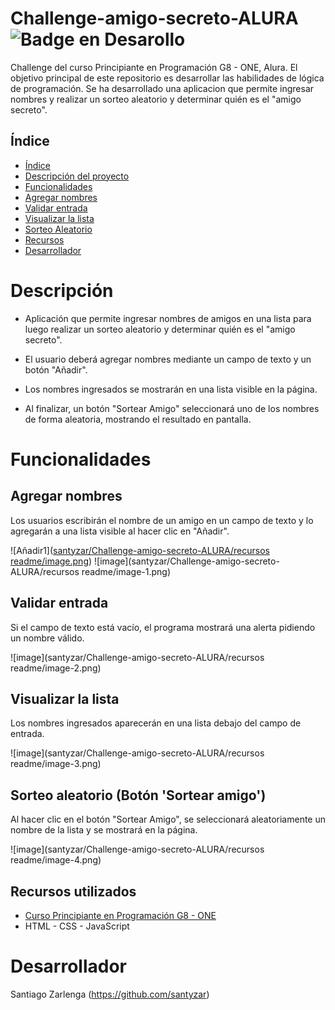 # Challenge-amigo-secreto-ALURA ![Badge en Desarollo](https://img.shields.io/badge/STATUS-HECHO-green) 

Challenge del curso Principiante en Programación G8 - ONE, Alura. El objetivo principal de este repositorio es desarrollar las habilidades de  lógica de programación.  Se ha desarrollado una aplicacion que permite ingresar nombres y realizar un sorteo aleatorio y determinar quién es el "amigo secreto".

## Índice
* [Índice](#índice)
* [Descripción del proyecto](#%EF%B8%8F-descripción)
* [Funcionalidades](#%EF%B8%8F-funcionalidades)
* [Agregar nombres](#agregar-nombres)
* [Validar entrada](#validar-entrada)
* [Visualizar la lista](#visualizar-la-lista)
* [Sorteo Aleatorio](#sorteo-aleatorio-botón-sortear-amigo)
* [Recursos](#recursos-utilizados)
* [Desarrollador](#-desarrollador)

#  Descripción
- Aplicación que permite ingresar nombres de amigos en una lista para luego realizar un sorteo aleatorio y determinar quién es el "amigo secreto".

- El usuario deberá agregar nombres mediante un campo de texto y un botón "Añadir". 

- Los nombres ingresados se mostrarán en una lista visible en la página.

- Al finalizar, un botón "Sortear Amigo" seleccionará uno de los nombres de forma aleatoria, mostrando el resultado en pantalla.

# Funcionalidades
## Agregar nombres
Los usuarios escribirán el nombre de un amigo en un campo de texto y lo agregarán a una lista visible al hacer clic en "Añadir".

 ![Añadir1]([santyzar/Challenge-amigo-secreto-ALURA/recursos readme/image.png](https://github.com/santyzar/Challenge-amigo-secreto-ALURA/blob/6d596c63b55c01ac26e85ececdefb8aa3626b02f/recursos%20readme/image-1.png))
![image](santyzar/Challenge-amigo-secreto-ALURA/recursos readme/image-1.png)


## Validar entrada
Si el campo de texto está vacío, el programa mostrará una alerta pidiendo un nombre válido.

![image](santyzar/Challenge-amigo-secreto-ALURA/recursos readme/image-2.png)


## Visualizar la lista
Los nombres ingresados aparecerán en una lista debajo del campo de entrada.

![image](santyzar/Challenge-amigo-secreto-ALURA/recursos readme/image-3.png)


## Sorteo aleatorio (Botón 'Sortear amigo')
Al hacer clic en el botón "Sortear Amigo", se seleccionará aleatoriamente un nombre de la lista y se mostrará en la página.

![image](santyzar/Challenge-amigo-secreto-ALURA/recursos readme/image-4.png)


## Recursos utilizados

  * [Curso Principiante en Programación G8 - ONE](https://app.aluracursos.com/formacion-programacion-primeros-pasos-grupo8-one)
  * HTML - CSS - JavaScript
#  Desarrollador
Santiago Zarlenga
(https://github.com/santyzar)
